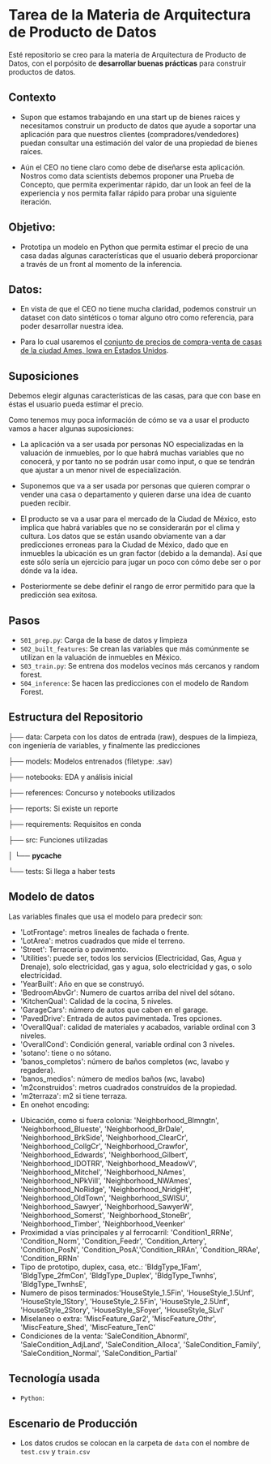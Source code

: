 # Tarea de la Materia de Arquitectura de Producto de Datos

Esté repositorio se creo para la materia de Arquitectura de Producto de Datos, con el porpósito de **desarrollar buenas prácticas** para construir productos de datos.

## Contexto

* Supon que estamos trabajando en una start up de bienes raices y necesitamos
construir un producto de datos que ayude a soportar una aplicación para 
que nuestros clientes (compradores/vendedores) puedan consultar una estimación
del valor de una propiedad de bienes raíces.

* Aún el CEO no tiene claro como debe de diseñarse esta aplicación. Nostros
como data scientists debemos proponer una Prueba de Concepto, que permita
experimentar rápido, dar un look an feel de la experiencia y nos permita
fallar rápido para probar una siguiente iteración.


## Objetivo:

* Prototipa un modelo en Python que permita estimar el precio de una casa
dadas algunas características que el usuario deberá proporcionar a través de
un front al momento de la inferencia.

## Datos:

* En vista de que el CEO no tiene mucha claridad, podemos construir un dataset
  con dato sintéticos o tomar alguno otro como referencia, para poder 
  desarrollar nuestra idea.

* Para lo cual usaremos el [conjunto de precios de compra-venta de casas de la
  ciudad Ames, Iowa en Estados Unidos](https://www.kaggle.com/competitions/house-prices-advanced-regression-techniques).

## Suposiciones

Debemos elegir algunas características de las casas, para que con base en éstas el usuario pueda estimar el precio. 

Como tenemos muy poca información de cómo se va a usar el producto vamos a hacer algunas suposiciones:

* La aplicación va a ser usada por personas NO especializadas en la valuación de inmuebles, por lo que habrá muchas variables que no conocerá, y por tanto no se podrán usar como input, o que se tendrán que ajustar a un menor nivel de especialización.

* Suponemos que va a ser usada por personas que quieren comprar o vender una casa o departamento y quieren darse una idea de cuanto pueden recibir.

* El producto se va a usar para el mercado de la Ciudad de México, esto implica que habrá variables que no se considerarán por el clima y cultura. Los datos que se están usando obviamente van a dar predicciones erroneas para la Ciudad de México, dado que en inmuebles la ubicación es un gran factor (debido a la demanda). Así que este sólo sería un ejercicio para jugar un poco con cómo debe ser o por dónde va la idea.

* Posteriormente se debe definir el rango de error permitido para que la predicción sea exitosa.

## Pasos

- `S01_prep.py`: Carga de la base de datos y limpieza
- `S02_built_features`: Se crean las variables  que más comúnmente se utilizan en la valuación de inmuebles en México.
- `S03_train.py`: Se entrena dos modelos vecinos más cercanos y random forest.
- `S04_inference`: Se hacen las predicciones con el modelo de Random Forest.

## Estructura del Repositorio

├── data: Carpeta con los datos de entrada (raw), despues de la limpieza, con ingeniería de variables, y finalmente las predicciones

├── models: Modelos entrenados (filetype: .sav)

├── notebooks: EDA y análisis inicial

├── references: Concurso y notebooks utilizados

├── reports: Si existe un reporte

├── requirements: Requisitos en conda

├── src: Funciones utilizadas

│   └── __pycache__

└── tests: Si llega a haber tests

## Modelo de datos
 Las variables finales que usa el modelo para predecir son:
 * 'LotFrontage': metros lineales de fachada o frente.
 * 'LotArea': metros cuadrados que mide el terreno.
 * 'Street': Terracería o pavimento.
 * 'Utilities': puede ser, todos los servicios (Electricidad, Gas, Agua y Drenaje), solo electricidad, gas y agua, solo electricidad y gas, o solo electricidad. 
 * 'YearBuilt': Año en que se construyó.
 * 'BedroomAbvGr': Numero de cuartos arriba del nivel del sótano.
 * 'KitchenQual': Calidad de la cocina, 5 niveles.
 * 'GarageCars': número de autos que caben en el garage.
 * 'PavedDrive': Entrada de autos pavimentada. Tres opciones.
 * 'OverallQual': calidad de materiales y acabados, variable ordinal con 3 niveles.
 * 'OverallCond': Condición general, variable ordinal con 3 niveles.
 * 'sotano': tiene o no sótano.
 * 'banos_completos': número de baños completos (wc, lavabo y regadera).
 * 'banos_medios': número de medios baños (wc, lavabo)
 * 'm2construidos': metros cuadrados construídos de la propiedad.
 * 'm2terraza': m2 si tiene terraza.
 * En onehot encoding:
- Ubicación, como si fuera colonia: 'Neighborhood_Blmngtn', 'Neighborhood_Blueste', 'Neighborhood_BrDale', 'Neighborhood_BrkSide', 'Neighborhood_ClearCr', 'Neighborhood_CollgCr', 'Neighborhood_Crawfor', 'Neighborhood_Edwards', 'Neighborhood_Gilbert', 'Neighborhood_IDOTRR', 'Neighborhood_MeadowV', 'Neighborhood_Mitchel', 'Neighborhood_NAmes', 'Neighborhood_NPkVill', 'Neighborhood_NWAmes', 'Neighborhood_NoRidge', 'Neighborhood_NridgHt', 'Neighborhood_OldTown', 'Neighborhood_SWISU', 'Neighborhood_Sawyer', 'Neighborhood_SawyerW', 'Neighborhood_Somerst', 'Neighborhood_StoneBr', 'Neighborhood_Timber', 'Neighborhood_Veenker'
- Proximidad a vías principales y al ferrocarril: 'Condition1_RRNe', 'Condition_Norm', 'Condition_Feedr', 'Condition_Artery', 'Condition_PosN', 'Condition_PosA','Condition_RRAn', 'Condition_RRAe', 'Condition_RRNn'
- Tipo de prototipo, duplex, casa, etc.: 'BldgType_1Fam', 'BldgType_2fmCon', 'BldgType_Duplex', 'BldgType_Twnhs', 'BldgType_TwnhsE', 
- Numero de pisos terminados:'HouseStyle_1.5Fin', 'HouseStyle_1.5Unf', 'HouseStyle_1Story', 'HouseStyle_2.5Fin', 'HouseStyle_2.5Unf', 'HouseStyle_2Story', 'HouseStyle_SFoyer', 'HouseStyle_SLvl'
- Miselaneo o extra: 'MiscFeature_Gar2', 'MiscFeature_Othr', 'MiscFeature_Shed', 'MiscFeature_TenC'
- Condiciones de la venta: 'SaleCondition_Abnorml', 'SaleCondition_AdjLand', 'SaleCondition_Alloca', 'SaleCondition_Family', 'SaleCondition_Normal', 'SaleCondition_Partial'


## Tecnología usada

- `Python`: 

## Escenario de Producción

- Los datos crudos se colocan en la carpeta de `data` con el nombre de `test.csv` y `train.csv`
